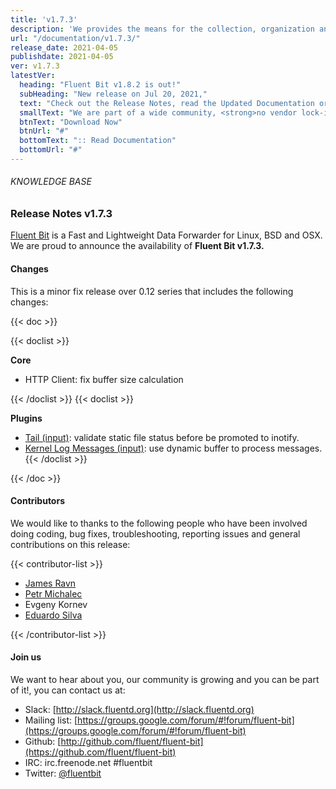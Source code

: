```yaml
---
title: 'v1.7.3'
description: 'We provides the means for the collection, organization and computerized retrieval of knowledgeand Lightweight Data Forwarder for Linux, BSD and OSX. We are proud to announce the availability of Fluent Bit v1.7.3.'
url: "/documentation/v1.7.3/"
release_date: 2021-04-05
publishdate: 2021-04-05
ver: v1.7.3
latestVer:
  heading: "Fluent Bit v1.8.2 is out!"
  subHeading: "New release on Jul 20, 2021,"
  text: "Check out the Release Notes, read the Updated Documentation or jump directly to the Downloads Section."
  smallText: "We are part of a wide community, <strong>no vendor lock-in.</strong>"
  btnText: "Download Now"
  btnUrl: "#"
  bottomText: ":: Read Documentation"
  bottomUrl: "#"
---
```



###### KNOWLEDGE BASE

### Release Notes v1.7.3

[Fluent Bit](https://fluentbit.io/) is a Fast and Lightweight Data Forwarder for Linux, BSD and OSX. We are proud to announce the availability of **Fluent Bit v1.7.3.**

#### Changes

This is a minor fix release over 0.12 series that includes the following changes:

{{< doc >}}

{{< doclist >}}

**Core**

* HTTP Client: fix buffer size calculation

{{< /doclist >}}
{{< doclist >}}

**Plugins**

* [Tail (input)](https://fluentbit.io/documentation/0.12/input/tail.html): validate static file status before be promoted to inotify.
* [Kernel Log Messages (input)](https://fluentbit.io/documentation/0.12/input/kmsg.html): use dynamic buffer to process messages.
{{< /doclist >}}

{{< /doc >}}

#### Contributors

We would like to thanks to the following people who have been involved doing coding, bug fixes, troubleshooting, reporting issues and general contributions on this release:

{{< contributor-list >}}

* [James Ravn](https://github.com/jsravn)
* [Petr Michalec](https://github.com/epcim)
* Evgeny Kornev
* [Eduardo Silva](https://github.com/edsiper)

{{< /contributor-list >}}

#### Join us

We want to hear about you, our community is growing and you can be part of it!, you can contact us at:

* Slack: [http://slack.fluentd.org](http://slack.fluentd.org)
* Mailing list: [https://groups.google.com/forum/#!forum/fluent-bit](https://groups.google.com/forum/#!forum/fluent-bit)
* Github: [http://github.com/fluent/fluent-bit](https://github.com/fluent/fluent-bit)
* IRC: irc.freenode.net #fluentbit
* Twitter: [@fluentbit](https://twitter.com/fluentbit)